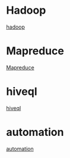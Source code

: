Hadoop
============= 
[hadoop](/hadoop/hadoop.md)

Mapreduce
============= 
[Mapreduce](/hadoop/Mapreduce.md)

hiveql
============= 
[hiveql](/hadoop/hiveql.md)

automation
============= 
[automation](/hadoop/automation.md)